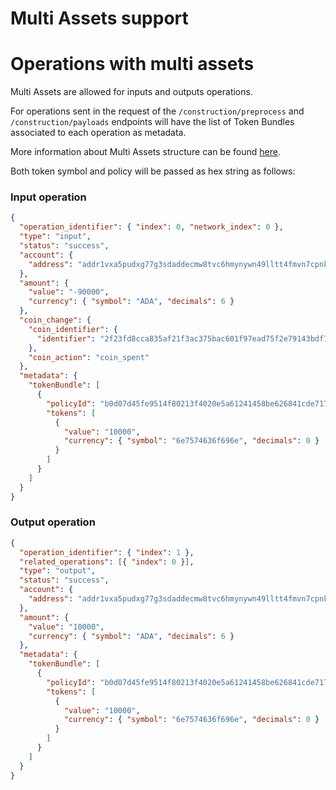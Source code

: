 # Multi Assets support

# Operations with multi assets

Multi Assets are allowed for inputs and outputs operations.

For operations sent in the request of the `/construction/preprocess` and `/construction/payloads` endpoints will have the list of Token Bundles associated to each operation as metadata.

More information about Multi Assets structure can be found [here](https://developers.cardano.org/en/development-environments/native-tokens/multi-asset-tokens-explainer/).

Both token symbol and policy will be passed as hex string as follows:

### Input operation

```json
{
  "operation_identifier": { "index": 0, "network_index": 0 },
  "type": "input",
  "status": "success",
  "account": {
    "address": "addr1vxa5pudxg77g3sdaddecmw8tvc6hmynywn49lltt4fmvn7cpnkcpx"
  },
  "amount": {
    "value": "-90000",
    "currency": { "symbol": "ADA", "decimals": 6 }
  },
  "coin_change": {
    "coin_identifier": {
      "identifier": "2f23fd8cca835af21f3ac375bac601f97ead75f2e79143bdf71fe2c4be043e8f:1"
    },
    "coin_action": "coin_spent"
  },
  "metadata": {
    "tokenBundle": [
      {
        "policyId": "b0d07d45fe9514f80213f4020e5a61241458be626841cde717cb38a7",
        "tokens": [
          {
            "value": "10000",
            "currency": { "symbol": "6e7574636f696e", "decimals": 0 }
          }
        ]
      }
    ]
  }
}
```

### Output operation

```json
{
  "operation_identifier": { "index": 1 },
  "related_operations": [{ "index": 0 }],
  "type": "output",
  "status": "success",
  "account": {
    "address": "addr1vxa5pudxg77g3sdaddecmw8tvc6hmynywn49lltt4fmvn7cpnkcpx"
  },
  "amount": {
    "value": "10000",
    "currency": { "symbol": "ADA", "decimals": 6 }
  },
  "metadata": {
    "tokenBundle": [
      {
        "policyId": "b0d07d45fe9514f80213f4020e5a61241458be626841cde717cb38a7",
        "tokens": [
          {
            "value": "10000",
            "currency": { "symbol": "6e7574636f696e", "decimals": 0 }
          }
        ]
      }
    ]
  }
}
```

